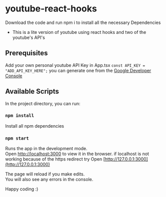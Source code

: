 # youtube-react-hooks
Download the code and run npm i to install all the necessary Dependencies

- This is a lite version of youtube using react hooks and two of the youtube's API's

## Prerequisites

Add your own personal youtube API Key in App.tsx ```const API_KEY = "ADD_API_KEY_HERE";```
you can generate one from the [Google Developer Console](https://console.developers.google.com/)
 

## Available Scripts

In the project directory, you can run:

### `npm install`

Install all npm dependencies

### `npm start`

Runs the app in the development mode.<br>
Open [http://localhost:3000](http://localhost:3000) to view it in the browser.
if localhost is not working because of the https redirect try Open [http://127.0.0.1:3000](http://127.0.0.1:3000)

The page will reload if you make edits.<br>
You will also see any errors in the console.

Happy coding :)
